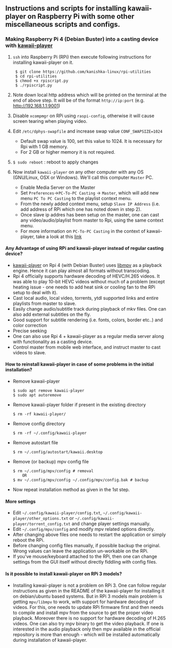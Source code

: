 ## Instructions and scripts for installing kawaii-player on Raspberry Pi with some other miscellaneous scripts and configs.

### Making Raspberry Pi 4 (Debian Buster) into a casting device with [kawaii-player](https://github.com/kanishka-linux/kawaii-player)

1. `ssh` into Raspberry Pi (RPi) then execute following instructions for installing kawaii-player on it.

        $ git clone https://github.com/kanishka-linux/rpi-utilities
        $ cd rpi-utilities
        $ chmod +x rpiscript.py
        $ ./rpiscript.py
        
2. Note down local http address which will be printed on the terminal at the end of above step. It will be of the format `http://ip:port` (e.g. http://192.168.1.1:9001)
        
3. Disable `xcompmgr` on RPi using `raspi-config`, otherwise it will cause screen tearing when playing video.

4. Edit `/etc/dphys-swapfile` and increase swap value `CONF_SWAPSIZE=1024` 
   * Default swap value is 100, set this value to 1024. It is necessary for Rpi with 1 GB memory. 
   * For 2 GB or higher memory it is not required.
   
5. `$ sudo reboot` : reboot to apply changes

6. Now install `kawaii-player` on any other computer with any OS (GNU/Linux, OSX or Windows). We'll call this computer `Master` PC.
   * Enable Media Server on the Master 
   * Set `Preferences`->`PC-To-PC Casting` -> `Master`, which will add new menu `PC To PC Casting` to the playlist context menu.
   * From the newly added context menu, setup `Slave IP Address` (i.e. add address of RPi which one has noted down in step 2).
   * Once slave ip addres has been setup on the master, one can cast any video/audio/playlist from master to Rpi, using the same context menu.
   * For more information on `PC-To-PC Casting` in the context of kawaii-player, take a look at this [link](https://github.com/kanishka-linux/kawaii-player/wiki/Casting) 
   
#### Any Advantage of using RPi and kawaii-player instead of regular casting device?

* [kawaii-player](https://github.com/kanishka-linux/kawaii-player) on Rpi 4 (with Debian Buster) uses [libmpv](https://github.com/mpv-player/mpv) as a playback engine. Hence it can play almost all formats without transcoding.
* Rpi 4 officially supports hardware decoding of HEVC/H.265 videos. It was able to play 10-bit HEVC videos without much of a problem (except heating issue - one needs to add heat sink or cooling fan to the RPi setup to deal with it).
* Cast local audio, local video, torrents, ytdl supported links and entire playlists from master to slave.
* Easily change audio/subtitle track during playback of mkv files. One can also add external subtitles on the fly.
* Good support for subtitle rendering (i.e. fonts, colors, border etc..) and color correction
* Precise seeking
* One can also use Rpi 4 + kawaii-player as a regular media server along with functionality as a casting device.
* Control master from mobile web interface, and instruct master to cast videos to slave. 

#### How to reinstall kawaii-player in case of some problems in the initial installation?
* Remove kawaii-player 
        
      $ sudo apt remove kawaii-player
      $ sudo apt autoremove
    
* Remove kawaii-player folder if present in the existing directory
      
      $ rm -rf kawaii-player/
    
* Remove config directory
      
      $ rm -rf ~/.config/kawaii-player

* Remove autostart file
      
      $ rm ~/.config/autostart/kawaii.desktop
    
* Remove (or backup) mpv config file
      
      $ rm ~/.config/mpv/config # removal
          OR
      $ mv ~/.config/mpv/config ~/.config/mpv/config.bak # backup
    
* Now repeat installation method as given in the 1st step.

#### More settings

* Edit `~/.config/kawaii-player/config.txt`, `~/.config/kawaii-player/other_options.txt` or `~/.config/kawaii-player/torrent_config.txt` and change player settings manually.
* Edit `~/.config/mpv/config` and modify mpv related options directly.
* After changing above files one needs to restart the application or simply reboot the RPi.
* Before changing config files manually, if possible backup the original. Wrong values can leave the application un-workable on the RPi.
* If you've mouse/keyboard attached to the RPi, then one can change settings from the GUI itself without directly fiddling with config files.

#### Is it possible to install kawaii-player on RPi 3 models?

* Installing kawaii-player is not a problem on RPi 3. One can follow regular instructions as given in the README of the kawaii-player for installing it on debian/ubuntu based systems. But in RPi 3 models main problem is getting `mpv/libmpv` to work, with support for hardware decoding of videos. For this, one needs to update RPi firmware first and then needs to compile and install mpv from the source to get the proper video playback. Moreover there is no support for hardware decoding of H.265 videos. One can also try mpv binary to get the video playback. If one is interested in the audio playback only then mpv available in the official repository is more than enough - which will be installed automatically during installation of kawaii-player.
